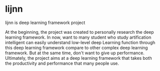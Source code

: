 # lijnn
lijnn is deep learning framework project

At the beginning, the project was created to personally research the deep learning framework.
In now, want to many student who study artification intelligent can easily understand low-level deep Learning function through this deep learning framework compare to other complex deep learning framework.
But at the same time, don't want to give up performance.
Ultimately, the project aims at a deep learning framework that takes both the productivity and performance that many people use.
